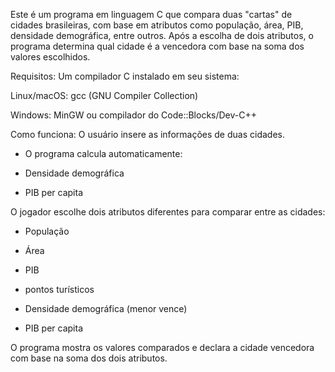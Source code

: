 Este é um programa em linguagem C que compara duas "cartas" de cidades brasileiras, com base em atributos como população, área, PIB, densidade demográfica, entre outros. Após a escolha de dois atributos, o programa determina qual cidade é a vencedora com base na soma dos valores escolhidos.

Requisitos:
Um compilador C instalado em seu sistema:

Linux/macOS: gcc (GNU Compiler Collection)

Windows: MinGW ou compilador do Code::Blocks/Dev-C++

Como funciona:
O usuário insere as informações de duas cidades.

- O programa calcula automaticamente:

- Densidade demográfica

- PIB per capita

O jogador escolhe dois atributos diferentes para comparar entre as cidades:
- População

- Área

- PIB

- pontos turísticos

- Densidade demográfica (menor vence)

- PIB per capita

O programa mostra os valores comparados e declara a cidade vencedora com base na soma dos dois atributos.
